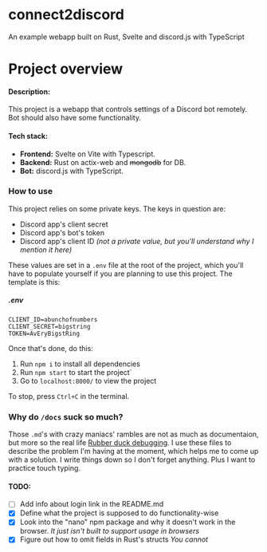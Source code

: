 # connect2discord
An example webapp built on Rust, Svelte and discord.js with TypeScript
<br>
# Project overview
#### Description:
This project is a webapp that controls settings of a Discord bot remotely. Bot should also have some functionality.

#### Tech stack:
- **Frontend:** Svelte on Vite with Typescript.
- **Backend:** Rust on actix-web and ~~mongodb~~ for DB.
- **Bot:** discord.js with TypeScript.

### How to use
This project relies on some private keys. The keys in question are:
- Discord app's client secret
- Discord app's bot's token
- Discord app's client ID *(not a private value, but you'll understand why I mention it here)*

These values are set in a `.env` file at the root of the project, which you'll have to populate yourself if you are planning to use this project. The template is this:

##### .env
```
CLIENT_ID=abunchofnumbers
CLIENT_SECRET=bigstring
TOKEN=AvEryBigstRing
```

Once that's done, do this:
1. Run `npm i` to install all dependencies
2. Run `npm start` to start the project`
3. Go to `localhost:8000/` to view the project

To stop, press `Ctrl+C` in the terminal.

### Why do `/docs` suck so much?
Those `.md`'s with crazy maniacs' rambles are not as much as documentaion, but more so the real life [Rubber duck debugging](https://en.wikipedia.org/wiki/Rubber_duck_debugging). I use these files to describe the problem I'm having at the moment, which helps me to come up with a solution. I write things down so I don't forget anything. Plus I want to practice touch typing. 

#### TODO:
- [ ] Add info about login link in the README.md
- [x] Define what the project is supposed to do functionality-wise
- [x] Look into the "nano" npm package and why it doesn't work in the browser.
		*It just isn't built to support usage in browsers*
- [x] Figure out how to omit fields in Rust's structs
        *You cannot*